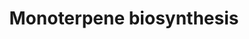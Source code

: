 ---
annotations:
- type: Pathway Ontology
  value: metabolic pathway of secondary metabolites
authors:
- Anwesha
- Egonw
- Eweitz
description: Developed by Gramene.org  Source:[http://plantreactome.gramene.org/ Plant
  Reactome].
last-edited: 2021-05-28
organisms:
- Oryza sativa
redirect_from:
- /index.php/Pathway:WP3096
- /instance/WP3096
schema-jsonld:
- '@context': https://schema.org/
  '@id': https://wikipathways.github.io/pathways/WP3096.html
  '@type': Dataset
  creator:
    '@type': Organization
    name: WikiPathways
  description: Developed by Gramene.org  Source:[http://plantreactome.gramene.org/
    Plant Reactome].
  keywords:
  - (E)-beta-ocimene
  - beta-myrcene
  - 1,8-cineole
  - PPi
  - (-)-limonene
  - synthase
  - (4S)-limonene
  - (Z)-beta-ocimene
  - terpinolene
  - sabinene
  - H2O
  - (-)-alpha-pinene
  - GPP
  - (-)-beta-pinene
  - (-)-alpha-terpineol
  license: CC0
  name: Monoterpene biosynthesis
seo: CreativeWork
title: Monoterpene biosynthesis
wpid: WP3096
---